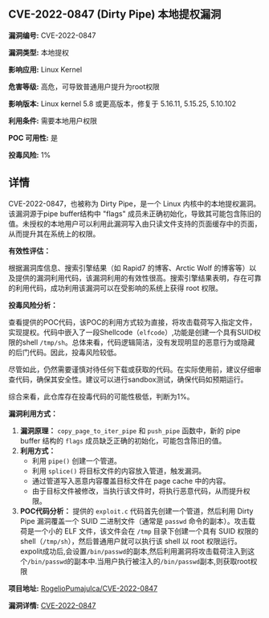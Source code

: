 ## CVE-2022-0847 (Dirty Pipe) 本地提权漏洞

**漏洞编号:** CVE-2022-0847

**漏洞类型:** 本地提权

**影响应用:** Linux Kernel

**危害等级:** 高危，可导致普通用户提升为root权限

**影响版本:** Linux kernel 5.8 或更高版本，修复于 5.16.11, 5.15.25, 5.10.102

**利用条件:** 需要本地用户权限

**POC 可用性:** 是

**投毒风险:** 1%

## 详情

CVE-2022-0847，也被称为 Dirty Pipe，是一个 Linux 内核中的本地提权漏洞。该漏洞源于pipe buffer结构中 "flags" 成员未正确初始化，导致其可能包含陈旧的值。未授权的本地用户可以利用此漏洞写入由只读文件支持的页面缓存中的页面，从而提升其在系统上的权限。

**有效性评估：**

根据漏洞库信息、搜索引擎结果（如 Rapid7 的博客、Arctic Wolf 的博客等）以及提供的漏洞利用代码，该漏洞利用的有效性很高。搜索引擎结果表明，存在可靠的利用代码，成功利用该漏洞可以在受影响的系统上获得 root 权限。

**投毒风险分析：**

查看提供的POC代码，该POC的利用方式较为直接，将攻击载荷写入指定文件，实现提权。代码中嵌入了一段Shellcode（`elfcode`）,功能是创建一个具有SUID权限的shell `/tmp/sh`。总体来看，代码逻辑简洁，没有发现明显的恶意行为或隐藏的后门代码。因此，投毒风险较低。

尽管如此，仍然需要谨慎对待任何下载或获取的代码。在实际使用前，建议仔细审查代码，确保其安全性。建议可以进行sandbox测试，确保代码如预期运行。

综合来看，此仓库存在投毒代码的可能性极低，判断为1%。

**漏洞利用方式：**

1.  **漏洞原理：** `copy_page_to_iter_pipe` 和 `push_pipe` 函数中，新的 pipe buffer 结构的 `flags` 成员缺乏正确的初始化，可能包含陈旧的值。
2.  **利用方式：**
    *   利用 `pipe()` 创建一个管道。
    *   利用 `splice()` 将目标文件的内容放入管道，触发漏洞。
    *   通过管道写入恶意内容覆盖目标文件在 page cache 中的内容。
    *   由于目标文件被修改，当执行该文件时，将执行恶意代码，从而提升权限。
3.  **POC代码分析：** 提供的 `exploit.c` 代码首先创建一个管道，然后利用 Dirty Pipe 漏洞覆盖一个 SUID 二进制文件（通常是 `passwd` 命令的副本）。攻击载荷是一个小的 ELF 文件，该文件会在 `/tmp` 目录下创建一个具有 SUID 权限的 shell（`/tmp/sh`），然后普通用户就可以执行该 shell 以 root 权限运行。expolit成功后,会设置`/bin/passwd`的副本,然后利用漏洞将攻击载荷注入到这个`/bin/passwd`的副本中.当用户执行被注入的`/bin/passwd`副本,则获取root权限

**项目地址:** [RogelioPumajulca/CVE-2022-0847](https://github.com/RogelioPumajulca/CVE-2022-0847)

**漏洞详情:** [CVE-2022-0847](https://nvd.nist.gov/vuln/detail/CVE-2022-0847)